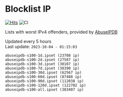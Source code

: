 # Blocklist IP

[![Hits](https://hits.seeyoufarm.com/api/count/incr/badge.svg?url=https%3A%2F%2Fgithub.com%2Fborestad%2Fblocklist-ip%2F&count_bg=%2379C83D&title_bg=%23555555&icon=&icon_color=%23E7E7E7&title=hits&edge_flat=false)](https://hits.seeyoufarm.com)  ![CI](https://img.shields.io/github/workflow/status/borestad/blocklist-ip/CI?style=flat-square)

Lists with worst IPv4 offenders, provided by [AbuseIPDB](https://www.abuseipdb.com/)

<!-- FOOTER-PLACEHOLDER -->
Updated every 5 hours<br>
Last update: `2023-10-04 - 01:15:03`
```
abuseipdb-s100-1d.ipset (23708 ip)
abuseipdb-s100-2d.ipset (27587 ip)
abuseipdb-s100-3d.ipset (30107 ip)
abuseipdb-s100-7d.ipset (38390 ip)
abuseipdb-s100-30d.ipset (62567 ip)
abuseipdb-s100-60d.ipset (87488 ip)
abuseipdb-s100-90d.ipset (112038 ip)
abuseipdb-s100-120d.ipset (122702 ip)
abuseipdb-s100-all.ipset (383407 ip)
```
